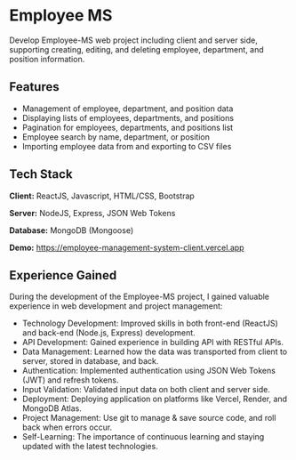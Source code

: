 # Employee MS

Develop Employee-MS web project including client and server side, supporting creating, editing, and deleting employee, department, and position information.


## Features

- Management of employee, department, and position data
- Displaying lists of employees, departments, and positions
- Pagination for employees, departments, and positions list
- Employee search by name, department, or position
- Importing employee data from and exporting to CSV files

## Tech Stack

**Client:** ReactJS, Javascript, HTML/CSS, Bootstrap

**Server:** NodeJS, Express, JSON Web Tokens

**Database:** MongoDB (Mongoose)

**Demo:** https://employee-management-system-client.vercel.app

## Experience Gained

During the development of the Employee-MS project, I gained valuable experience in web development and project management:
- Technology Development: Improved skills in both front-end (ReactJS) and back-end (Node.js, Express) development.
- API Development: Gained experience in building API with RESTful APIs.
- Data Management: Learned how the data was transported from client to server, stored in database, and back.
- Authentication: Implemented authentication using JSON Web Tokens (JWT) and refresh tokens.
- Input Validation: Validated input data on both client and server side.
- Deployment: Deploying application on platforms like Vercel, Render, and MongoDB Atlas.
- Project Management: Use git to manage & save source code, and roll back when errors occur.
- Self-Learning: The importance of continuous learning and staying updated with the latest technologies.

